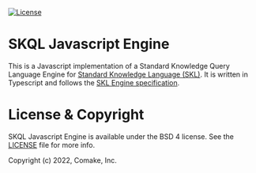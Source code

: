 [![License](https://img.shields.io/badge/License-BSD_4--Clause-blue.svg)](https://spdx.org/licenses/BSD-4-Clause.html)

# SKQL Javascript Engine

This is a Javascript implementation of a Standard Knowledge Query Language Engine for [Standard Knowledge Language (SKL)](https://www.comake.io/skl). It is written in Typescript and follows the [SKL Engine specification](https://docs.standardknowledge.com/get-started/engine).

<!--
## How to use SKQL Javascript Engine

## How to contribute

- Clone repo
- Download RMLMapper into the lib folder

-->

# License & Copyright

SKQL Javascript Engine is available under the BSD 4 license. See the [LICENSE](LICENSE) file for more info.

Copyright (c) 2022, Comake, Inc.
